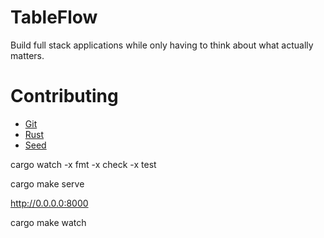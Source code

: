 # TableFlow

Build full stack applications while only having to think about what actually matters.

# Contributing

- [Git](https://git-scm.com/downloads)
- [Rust](https://www.rust-lang.org/tools/install)
- [Seed](https://seed-rs.org)

cargo watch -x fmt -x check -x test

cargo make serve

http://0.0.0.0:8000

cargo make watch
